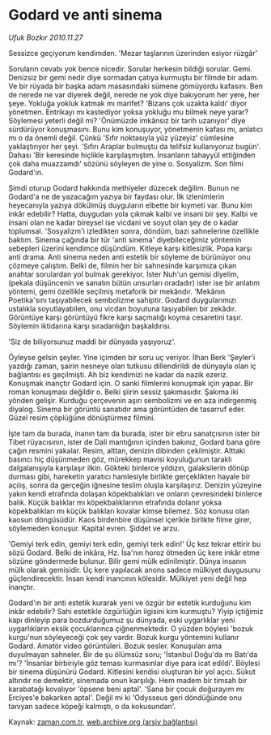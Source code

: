 # Godard ve anti sinema

*Ufuk Bozkır 2010.11.27*

<td class="news-spot">
<p>Sessizce geçiyorum kendimden. 'Mezar taşlarının üzerinden esiyor rüzgâr'</p>
<p><p>Soruların cevabı yok bence nicedir. Sorular herkesin bildiği sorular. Gemi. Denizsiz bir gemi nedir diye sormadan çatıya kurmuştu bir filmde bir adam. Ve bir rüyada bir başka adam masasındaki sümene gömüyordu kafasını. Ben de nerede ne var diyerek değil, nerede ne yok diye bakıyorum her yere, her şeye. Yokluğa yokluk katmak mı marifet? 'Bizans çok uzakta kaldı' diyor yönetmen. Entrikayı mı kastediyor yoksa yokluğu mu bilmek neye yarar? Söylemesi yeterli değil mi? 'Önümüzde imkânsız bir tarih uzanıyor' diye sürdürüyor konuşmasını. Bunu kim konuşuyor, yönetmenin kafası mı, anlatıcı mı o da önemli değil. Çünkü 'Sıfır noktasıyla yüz yüzeyiz' cümlesine yaklaştırıyor her şeyi. 'Sıfırı Araplar bulmuştu da telifsiz kullanıyoruz bugün'. Dahası 'Bir keresinde hiçlikle karşılaşmıştım. İnsanların tahayyül ettiğinden çok daha muazzamdı' sözünü söyleyen de yine o. Sosyalizm. Son filmi Godard'ın.
<p>Şimdi oturup Godard hakkında methiyeler düzecek değilim. Bunun ne Godard'a ne de yazacağım yazıya bir faydası olur. İlk izlenimlerin heyecanıyla yazıya dökülmüş duyguların elbette bir kıymeti var. Bunu kim inkâr edebilir? Hatta, duygudan yola çıkmak kalbi ve insani bir şey. Kalbi ve insani olan ne kadar bireysel ise vicdani ve soyut olan şey de o kadar toplumsal. 'Sosyalizm'i izledikten sonra, döndüm, bazı sahnelerine özellikle baktım. Sinema çağında bir tür 'anti sinema' diyebileceğimiz yöntemin sebepleri üzerini kendimce düşündüm. Kitleye karşı kitlesizlik. Popa karşı anti drama. Anti sinema neden anti estetik bir söyleme de bürünüyor onu çözmeye çalıştım. Belki de, filmin her bir sahnesinde karşımıza çıkan anahtar sorulardan yol bulmak gerekiyor. İster Nuh'un gemisi diyelim, (pekala düşüncenin ve sanatın bütün unsurları oradadır) ister ise bir anlatım yöntemi, gemi özellikle seçilmiş metaforik bir mekândır. 'Mekânın Poetika'sını taşıyabilecek sembolizme sahiptir. Godard duygularımızı ustalıkla soyutlayabilen, onu vicdan boyutuna taşıyabilen bir zekâdır. Görüntüye karşı görüntüyü fikre karşı saçmalığı koyma cesaretini taşır. Söylemin iktidarına karşı sıradanlığın başkaldırısı.
<p>'Siz de biliyorsunuz maddi bir dünyada yaşıyoruz'.
<p>Öyleyse gelsin şeyler. Yine içimden bir soru uç veriyor. İlhan Berk 'Şeyler'i yazdığı zaman, şairin nesneye olan tutkusu dillendirildi de dünyayla olan iç bağlantısı es geçilmişti. Ah biz kendimizi ne kadar da nazik ezeriz. Konuşmak inançtır Godard için. O sanki filmlerini konuşmak için yapar. Bir roman konuşması değildir o. Belki şiirin sessiz şakımasıdır. Şakıma iki yönden gelişir. Kurduğu çerçevenin aşırı sembolizmi ve en aza indirgenmiş diyalog. Sinema bir görüntü sanatıdır ama görüntüden de tasarruf eder. Güzel resim çöplüğüne dönüştürmez filmini.
<p>İşte tam da burada, inanın tam da burada, ister bir ebru sanatçısının ister bir Tibet rüyacısının, ister de Dali mantığının içinden bakınız, Godard bana göre çağın resmini yakalar. Resim, alttan, denizin dibinden çekilmiştir. Alttaki basıncı hiç düşünmeden göz, mürekkep mavisi koyuluğunun taraklı dalgalanışıyla karşılaşır ilkin. Gökteki binlerce yıldızın, galaksilerin dönüp durması gibi, hareketin yaratıcı hamlesiyle birlikte gerçeklikten hayale bir açılış, sonra da gerçeğin iğnesine teslim oluşla karşılaşırız. Denizin yüzeyine yakın kendi etrafında dolaşan köpekbalıkları ve onların çevresindeki binlerce balık. Küçük balıklar mı köpekbalıklarının etrafında dolanır yoksa köpekbalıkları mı küçük balıkları kovalar kimse bilemez. Söz konusu olan kaosun döngüsüdür. Kaos birdenbire düşünsel içerikle birlikte filme girer, söylemeden konuşur. Kapital evren. Şiddet ve arzu.
<p>'Gemiyi terk edin, gemiyi terk edin, gemiyi terk edin!' Üç kez tekrar ettirir bu sözü Godard. Belki de inkâra, Hz. İsa'nın horoz ötmeden üç kere inkâr etme sözüne göndermede bulunur. Bilir gemi mülk edinilmiştir. Dünya insanın mülk olarak gemisidir. Üç kere yapılacak anons sadece mülkiyet duygusunu güçlendirecektir. İnsan kendi inancının kölesidir. Mülkiyet yeni değil hep inançtır.
<p>Godard'ın bir anti estetik kurarak yeni ve özgür bir estetik kurduğunu kim inkâr edebilir? Sahi estetikle özgürlüğün ilgisini kim kurmuştu? Yiyip içtiğimiz kapı dinleyip para bozdurduğumuz şu dünyada, eski uygarlıklar yeni uygarlıkların eksik çocuklarınca çiğnenmektedir. O yüzden böylesi 'bozuk kurgu'nun söyleyeceği çok şey vardır. Bozuk kurgu yöntemini kullanır Godard. Amatör video görüntüleri. Bozuk sesler. Konuşulan ama duyulmayan sahneler. Bir de şu ölümsüz soru; 'İstanbul Doğu'da mı Batı'da mı'? 'İnsanlar birbiriyle göz teması kurmasınlar diye para icat edildi'. Böylesi bir sinema düşünürü Godard. Kitlesini kendisi oluşturan bir yol açıcı. Sükut altındır ne demektir, sinemada onun karşılığı. Hem madem bir timsah bir karabatağı kovalıyor 'öpsene beni aptal'. 'Sana bir çocuk doğurayım mı Erciyes'e bakarken aptal'. Değil mi ki 'Odysseus geri döndüğünde onu tanıyan sadece köpeği kalmıştı, o da kokusundan'.</p>
<a href="http://web.archive.org/web/20101201015227/mailto: u.bozkir@zaman.com.tr">
</a></p></p></p></p></p></p></p></td>

Kaynak: [zaman.com.tr](http://zaman.com.tr/yazar.do?yazino=1057276), [web.archive.org (arşiv bağlantısı)](http://web.archive.org/web/20101201015227/http://zaman.com.tr:80/yazar.do?yazino=1057276)
